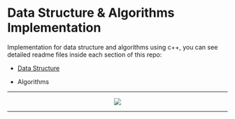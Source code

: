 # Data Structure & Algorithms Implementation
Implementation for data structure and algorithms using c++, you can see detailed readme files inside each section of this repo:

- [Data Structure](https://github.com/muhamedyoussry/Data-Strucure-Algorithms-Implementation/tree/main/Data%20Structure%20Implementation)
  
- Algorithms

---

<p align ="center">
    <img src = https://miro.medium.com/max/1024/1*9QRFQdpO2f59GsN2KsE9XA.png >
</p>

--- 
